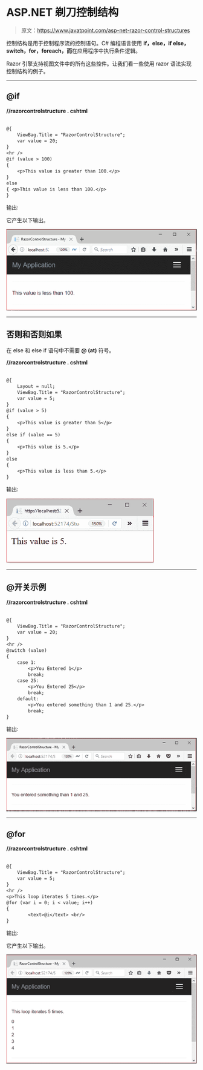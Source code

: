 # ASP.NET 剃刀控制结构

> 原文：<https://www.javatpoint.com/asp-net-razor-control-structures>

控制结构是用于控制程序流的控制语句。C# 编程语言使用 **if，else，if else，switch，for，foreach，而**在应用程序中执行条件逻辑。

Razor 引擎支持视图文件中的所有这些控件。让我们看一些使用 razor 语法实现控制结构的例子。

* * *

## @if

**//razorcontrolstructure . cshtml**

```

@{
    ViewBag.Title = "RazorControlStructure";
    var value = 20;
}
<hr />
@if (value > 100)
{
    <p>This value is greater than 100.</p>
}
else
{ <p>This value is less than 100.</p>
}

```

输出:

它产生以下输出。

![ASP Razor control structure 1](img/63d20bd30c0b562aa3d70a759a5bf686.png)

* * *

## 否则和否则如果

在 else 和 else if 语句中不需要 **@ (at)** 符号。

**//razorcontrolstructure . cshtml**

```

@{
    Layout = null;
    ViewBag.Title = "RazorControlStructure";
    var value = 5;
}
@if (value > 5)
{
    <p>This value is greater than 5</p>
}
else if (value == 5)
{
    <p>This value is 5.</p>
}
else
{
    <p>This value is less than 5.</p>
}

```

输出:

![ASP Razor control structure 2](img/00db57f956d04dc7f3804cc7ca26ef17.png)

* * *

## @开关示例

**//razorcontrolstructure . cshtml**

```

@{
    ViewBag.Title = "RazorControlStructure";
    var value = 20;
}
<hr />
@switch (value)
{
    case 1:
        <p>You Entered 1</p>
        break;
    case 25:
        <p>You Entered 25</p>
        break;
    default:
        <p>You entered something than 1 and 25.</p>
        break;
}

```

输出:

![ASP Razor control structure 3](img/69cef7c58389ab15a2b7115a535d7940.png)

* * *

## @for

**//razorcontrolstructure . cshtml**

```

@{
    ViewBag.Title = "RazorControlStructure";
    var value = 5;
}
<hr />
<p>This loop iterates 5 times.</p>
@for (var i = 0; i < value; i++)
{
        <text>@i</text> <br/>
}

```

输出:

它产生以下输出。

![ASP Razor control structure 4](img/16aaba38d7c33a6ba86ce15a09ac976c.png)